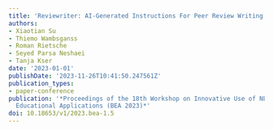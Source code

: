 ```yaml
---
title: 'Reviewriter: AI-Generated Instructions For Peer Review Writing'
authors:
- Xiaotian Su
- Thiemo Wambsganss
- Roman Rietsche
- Seyed Parsa Neshaei
- Tanja Kser
date: '2023-01-01'
publishDate: '2023-11-26T10:41:50.247561Z'
publication_types:
- paper-conference
publication: '*Proceedings of the 18th Workshop on Innovative Use of NLP for Building
  Educational Applications (BEA 2023)*'
doi: 10.18653/v1/2023.bea-1.5
---
```

